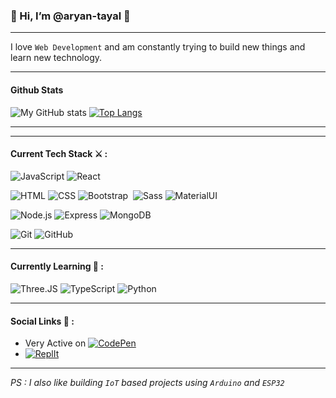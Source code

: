 ### 👋 Hi, I’m @aryan-tayal 🍔

---
I love `Web Development` and am constantly trying to build new things and learn new technology.

---
#### Github Stats
![My GitHub stats](https://github-readme-stats.vercel.app/api?username=aryan-tayal&show_icons=true&theme=dark)
[![Top Langs](https://github-readme-stats.vercel.app/api/top-langs/?username=aryan-tayal&layout=compact)](https://github.com/aryan-tayal/github-readme-stats)

---

---
#### Current Tech Stack ⚔️ :
 

![JavaScript](https://img.shields.io/badge/-JavaScript-000?style=for-the-badge&logo=javascript)
![React](https://img.shields.io/badge/-React-000?style=for-the-badge&logo=react)

![HTML](https://img.shields.io/badge/-HTML-000?style=for-the-badge&logo=HTML5)
![CSS](https://img.shields.io/badge/-CSS-000?style=for-the-badge&logo=CSS3&logoColor=67b3eb)
![Bootstrap](https://img.shields.io/badge/-Bootstrap-000?style=for-the-badge&logo=bootstrap&logoColor=b998eb)&nbsp;
![Sass](https://img.shields.io/badge/-Sass-000?style=for-the-badge&logo=sass)
![MaterialUI](https://img.shields.io/badge/Material--UI-000?style=for-the-badge&logo=material-ui)



![Node.js](https://img.shields.io/badge/-Node.js-000?style=for-the-badge&logo=node.js)
![Express](https://img.shields.io/badge/-Express-000?style=for-the-badge&logo=express)
![MongoDB](https://img.shields.io/badge/-MongoDB-000?style=for-the-badge&logo=mongodb)


![Git](https://img.shields.io/badge/-Git-000?style=for-the-badge&logo=git)
![GitHub](https://img.shields.io/badge/-GitHub-000?style=for-the-badge&logo=github)

---
#### Currently Learning 🌱 : 
![Three.JS](https://img.shields.io/badge/-Three.JS-000?style=for-the-badge&logo=three.js)
![TypeScript](https://img.shields.io/badge/-TypeScript-000?style=for-the-badge&logo=typescript)
![Python](https://img.shields.io/badge/-Python-000?style=for-the-badge&logo=python)

---
#### Social Links 🤖 : 
+ Very Active on [![CodePen](https://img.shields.io/badge/-CodePen-000?style=for-the-badge&logo=codepen)](https://codepen.io/aryancodeworm)
+ [![ReplIt](https://img.shields.io/badge/-ReplIt-000?style=for-the-badge&logo=ReplIt)](https://replit.com/@aryan-tayal)

---
*PS : I also like building `IoT` based projects using `Arduino` and `ESP32`*


